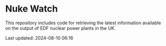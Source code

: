 # Nuke Watch

This repository includes code for retrieving the latest information available on the output of EDF nuclear power plants in the UK.

Last updated: 2024-08-10 06:16